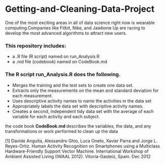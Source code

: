 Getting-and-Cleaning-Data-Project
=================================

One of the most exciting areas in all of data science right now is wearable computing.Companies like Fitbit, Nike, and Jawbone Up are racing to develop the most advanced algorithms to attract new users.


### This repository includes:
<ul>
<li>a .R file (R script) named on run_Analysis.R </li>
<li>a .md file (codebook) named on CodeBook.md</li>
</ul>

### The R script run_Analysis.R does the following.
<ul>
<li>Merges the training and the test sets to create one data set.</li>
<li>Extracts only the measurements on the mean and standard deviation for each measurement. </li>
<li>Uses descriptive activity names to name the activities in the data set</li>
<li>Appropriately labels the data set with descriptive activity names. </li>
<li>Creates a second, independent tidy data set with the average of each variable for each activity and each subject.</li>
</ul>

<p>the code book <strong> CodeBook.md </strong>describes the variables, the data, and any transformations or work performed to clean up the data</p>

[1] Davide Anguita, Alessandro Ghio, Luca Oneto, Xavier Parra and Jorge L. Reyes-Ortiz. Human Activity Recognition on Smartphones using a Multiclass Hardware-Friendly Support Vector Machine. International Workshop of Ambient Assisted Living (IWAAL 2012). Vitoria-Gasteiz, Spain. Dec 2012
